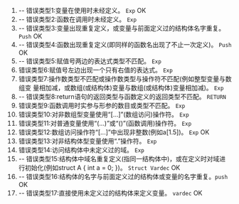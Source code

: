 1. -- 错误类型1:变量在使用时未经定义。 `Exp`  OK
2. -- 错误类型2:函数在调用时未经定义。 `Exp`
3. -- 错误类型3:变量出现重复定义，或变量与前面定义过的结构体名字重复。 `Push` OK
4. -- 错误类型4:函数出现重复定义(即同样的函数名出现了不止一次定义)。 `Push` OK
5. -- 错误类型5:赋值号两边的表达式类型不匹配。 `Exp`
6. 错误类型6:赋值号左边出现一个只有右值的表达式。 `Exp`
7. 错误类型7:操作数类型不匹配或操作数类型与操作符不匹配(例如整型变量与数组变
量相加减，或数组(或结构体)变量与数组(或结构体)变量相加减)。  `Exp`
8. -- 错误类型8:return语句的返回类型与函数定义的返回类型不匹配。 `RETURN`
9. 错误类型9:函数调用时实参与形参的数目或类型不匹配。 `Exp`
10. 错误类型10:对非数组型变量使用“[...]”(数组访问)操作符。 `Exp`
11. 错误类型11:对普通变量使用“(...)”或“()”(函数调用)操作符。 `Exp`
12. 错误类型12:数组访问操作符“[...]”中出现非整数(例如a[1.5])。 `Exp` OK
13. 错误类型13:对非结构体型变量使用“.”操作符。 `Exp`
14. 错误类型14:访问结构体中未定义过的域。 `Exp`
15. -- 错误类型15:结构体中域名重复定义(指同一结构体中)，或在定义时对域进
行初始化(例如struct A { int a = 0; })。 `Struct Vardec` OK
16. -- 错误类型16:结构体的名字与前面定义过的结构体或变量的名字重复。`push` OK
17. -- 错误类型17:直接使用未定义过的结构体来定义变量。 `vardec` OK